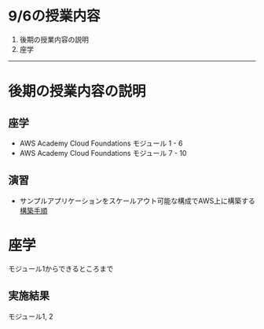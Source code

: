 # 9/6の授業内容
1. 後期の授業内容の説明
2. 座学

---
# 後期の授業内容の説明
## 座学
* AWS Academy Cloud Foundations モジュール 1 - 6
* AWS Academy Cloud Foundations モジュール 7 - 10

## 演習
* サンプルアプリケーションをスケールアウト可能な構成でAWS上に構築する
[構築手順](https://github.com/cupperservice/hj-sample-infra)

# 座学
モジュール1からできるところまで

## 実施結果
モジュール1, 2